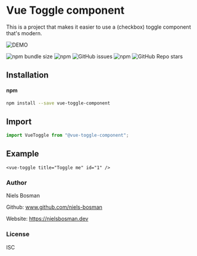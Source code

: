 # Vue Toggle component

This is a project that makes it easier to use a (checkbox) toggle component that's modern.

![DEMO](https://user-images.githubusercontent.com/25898715/113936516-26964d00-97f8-11eb-850d-7cc74690ccf6.gif)

![npm bundle size](https://img.shields.io/bundlephobia/min/vue-toggle-component)
![npm](https://img.shields.io/npm/dt/vue-toggle-component)
![GitHub issues](https://img.shields.io/github/issues/niels-bosman/vue-toggle-component)
![npm](https://img.shields.io/npm/v/vue-toggle-component)
![GitHub Repo stars](https://img.shields.io/github/stars/niels-bosman/vue-toggle-component?style=social)

## Installation

#### npm
```bash
npm install --save vue-toggle-component
```

## Import

```javascript
import VueToggle from "@vue-toggle-component";
```

## Example
```
<vue-toggle title="Toggle me" id="1" />
```

### Author

Niels Bosman

Github: www.github.com/niels-bosman

Website: https://nielsbosman.dev

### License

ISC
